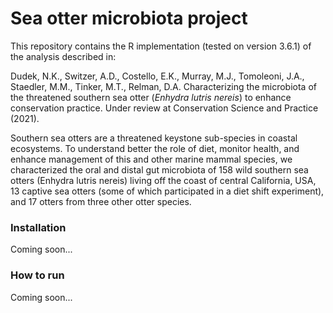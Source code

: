 # Sea otter microbiota project

This repository contains the R implementation (tested on version 3.6.1) of the analysis described in:

Dudek, N.K., Switzer, A.D., Costello, E.K., Murray, M.J., Tomoleoni, J.A., Staedler, M.M., Tinker, M.T., Relman, D.A. Characterizing the microbiota of the threatened southern sea otter (_Enhydra lutris nereis_) to enhance conservation practice. Under review at Conservation Science and Practice (2021).

Southern sea otters are a threatened keystone sub-species in coastal ecosystems. To understand better the role of diet, monitor health, and enhance management of this and other marine mammal species, we characterized the oral and distal gut microbiota of 158 wild southern sea otters (Enhydra lutris nereis) living off the coast of central California, USA, 13 captive sea otters (some of which participated in a diet shift experiment), and 17 otters from three other otter species.

### Installation

Coming soon...

### How to run

Coming soon...
